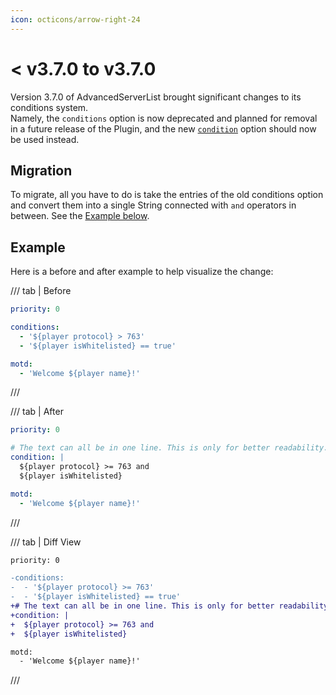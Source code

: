 ```yaml
---
icon: octicons/arrow-right-24
---
```


# < v3.7.0 to v3.7.0

Version 3.7.0 of AdvancedServerList brought significant changes to its conditions system.  
Namely, the `conditions` option is now deprecated and planned for removal in a future release of the Plugin, and the new [`condition`](../profiles/index.md#condition) option should now be used instead.

## Migration

To migrate, all you have to do is take the entries of the old conditions option and convert them into a single String connected with `and` operators in between. See the [Example below](#example).

## Example

Here is a before and after example to help visualize the change:

/// tab | Before
```yaml
priority: 0

conditions:
  - '${player protocol} > 763'
  - '${player isWhitelisted} == true'

motd:
  - 'Welcome ${player name}!'
```
///

/// tab | After
```yaml
priority: 0

# The text can all be in one line. This is only for better readability.
condition: |
  ${player protocol} >= 763 and
  ${player isWhitelisted}

motd:
  - 'Welcome ${player name}!'
```
///

/// tab | Diff View
```diff
priority: 0

-conditions:
-  - '${player protocol} >= 763'
-  - '${player isWhitelisted} == true'
+# The text can all be in one line. This is only for better readability.
+condition: |
+  ${player protocol} >= 763 and
+  ${player isWhitelisted}

motd:
  - 'Welcome ${player name}!'
```
///